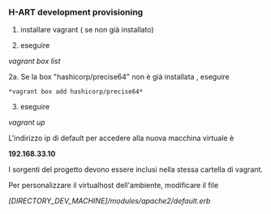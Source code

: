 ### H-ART development provisioning

1. installare vagrant ( se non già installato)

2. eseguire 

  *vagrant box list*

  2a.  Se la box "hashicorp/precise64" non è già installata , eseguire
  
    *vagrant box add hashicorp/precise64*
    
  
3. eseguire

  *vagrant up*
  
L'indirizzo ip di default per accedere alla nuova macchina virtuale è 

**192.168.33.10**

I sorgenti del progetto devono essere inclusi nella stessa cartella di vagrant.

Per personalizzare il virtualhost dell'ambiente, modificare il file

*[DIRECTORY_DEV_MACHINE]/modules/apache2/default.erb*
